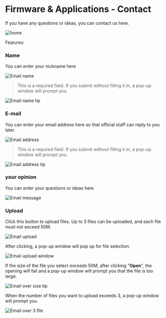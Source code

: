 # Firmware & Applications - Contact

If you have any questions or ideas, you can contact us here.

![home](../resources/3-firmware/7-email/en/firmware_contact.png)

Features:

### Name

You can enter your nickname here

![Email name](../resources/3-firmware/7-email/en/firmware_contact_name.png)

> This is a required field. If you submit without filling it in, a pop-up window will prompt you.

![Email name tip](../resources/3-firmware/7-email/en/need_input_name.png)

### E-mail

You can enter your email address here so that official staff can reply to you later.

![Email address](../resources/3-firmware/7-email/en/firmware_contact_email.png)

> This is a required field. If you submit without filling it in, a pop-up window will prompt you.

![Email address tip](../resources/3-firmware/7-email/en/need_input_email.png)

### your opinion

You can enter your questions or ideas here

![Email message](../resources/3-firmware/7-email/en/firmware_contact_context.png)

### Upload

Click this button to upload files. Up to 3 files can be uploaded, and each file must not exceed 50M.

![Email upload](../resources/3-firmware/7-email/en/firmware_contact_upload_file.png)

After clicking, a pop-up window will pop up for file selection.

![Email upload window](../resources/3-firmware/7-email/en/open_file.png)

If the size of the file you select exceeds 50M, after clicking "**Open**", the opening will fail and a pop-up window will prompt you that the file is too large.

![Email over size tip](../resources/3-firmware/7-email/en/over_50_tip.png)

When the number of files you want to upload exceeds 3, a pop-up window will prompt you.

![Email over 3 file](../resources/3-firmware/7-email/en/over_3_file.png)